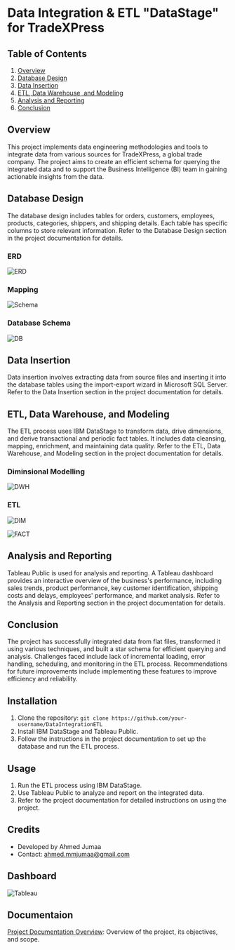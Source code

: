 # Data Integration & ETL "DataStage" for TradeXPress

## Table of Contents
1. [Overview](#overview)
2. [Database Design](#database-design)
3. [Data Insertion](#data-insertion)
4. [ETL, Data Warehouse, and Modeling](#etl-data-warehouse-and-modeling)
5. [Analysis and Reporting](#analysis-and-reporting)
6. [Conclusion](#conclusion)


## Overview
This project implements data engineering methodologies and tools to integrate data from various sources for TradeXPress, a global trade company. The project aims to create an efficient schema for querying the integrated data and to support the Business Intelligence (BI) team in gaining actionable insights from the data.



## Database Design
The database design includes tables for orders, customers, employees, products, categories, shippers, and shipping details. Each table has specific columns to store relevant information. Refer to the Database Design section in the project documentation for details.

### ERD
![ERD](database/ERD.png)

### Mapping
![Schema](database/mapping.png)

### Database Schema
![DB](database/DB_Diagram.png)

## Data Insertion
Data insertion involves extracting data from source files and inserting it into the database tables using the import-export wizard in Microsoft SQL Server. Refer to the Data Insertion section in the project documentation for details.

## ETL, Data Warehouse, and Modeling
The ETL process uses IBM DataStage to transform data, drive dimensions, and derive transactional and periodic fact tables. It includes data cleansing, mapping, enrichment, and maintaining data quality. Refer to the ETL, Data Warehouse, and Modeling section in the project documentation for details.

### Diminsional Modelling
![DWH](DWH/Star_schema.png)

### ETL
![DIM](data_integration/dims_integration.png)

![FACT](data_integration/facts_integration.png)

## Analysis and Reporting
Tableau Public is used for analysis and reporting. A Tableau dashboard provides an interactive overview of the business's performance, including sales trends, product performance, key customer identification, shipping costs and delays, employees' performance, and market analysis. Refer to the Analysis and Reporting section in the project documentation for details.

## Conclusion
The project has successfully integrated data from flat files, transformed it using various techniques, and built a star schema for efficient querying and analysis. Challenges faced include lack of incremental loading, error handling, scheduling, and monitoring in the ETL process. Recommendations for future improvements include implementing these features to improve efficiency and reliability.

## Installation
1. Clone the repository: `git clone https://github.com/your-username/DataIntegrationETL`
2. Install IBM DataStage and Tableau Public.
3. Follow the instructions in the project documentation to set up the database and run the ETL process.

## Usage
1. Run the ETL process using IBM DataStage.
2. Use Tableau Public to analyze and report on the integrated data.
3. Refer to the project documentation for detailed instructions on using the project.

## Credits
- Developed by Ahmed Jumaa
- Contact: ahmed.mmjumaa@gmail.com
## Dashboard
![Tableau](Tableau_dashboard/tableau_dashboard.png)
## Documentaion
[Project Documentation Overview](docs/Documentation.pdf): Overview of the project, its objectives, and scope.

